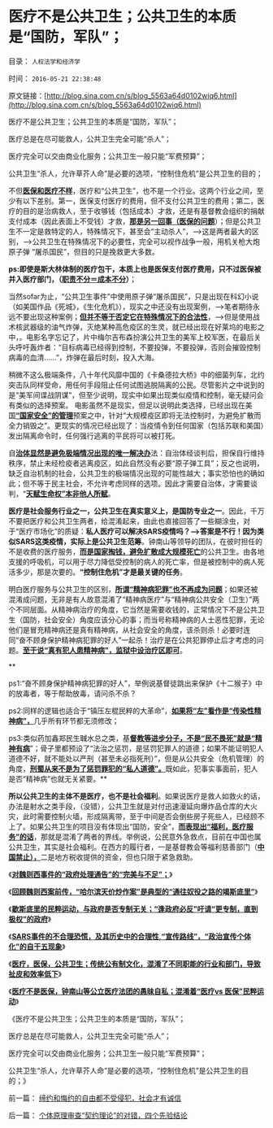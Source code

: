 # 医疗不是公共卫生；公共卫生的本质是“国防，军队”；

目录： `人权法学和经济学` 

时间： `2016-05-21 22:38:48` 

原文链接：[http://blog.sina.com.cn/s/blog_5563a64d0102wiq6.html](http://blog.sina.com.cn/s/blog_5563a64d0102wiq6.html)

医疗不是公共卫生；公共卫生的本质是“国防，军队”；

医疗总是在尽可能救人，公共卫生完全可能“杀人”；

医疗完全可以交由商业化服务；公共卫生一般只能“军费预算”；

公共卫生“杀人，允许草芥人命”是必要的选项，“控制住危机”是公共卫生的目的；

不但[**医保和医疗不样**](../../../2009/1/27/荒唐的医疗公共产品说：“医疗之改”与“医保之改”.md)，医疗和“公共卫生”，也不是一个行业。这两个行业之间，至少有以下差别。第一，医保支付医疗的费用，但不支付公共卫生的费用；第二，医疗的目的是治病救人，至于收够钱（包括成本）才救，还是有基督教会组织的捐献支付成本（因此表面上不受钱）才救，[**那是另一回事（医保的问题**](../../../2014/12/2/从三百年前的墨西哥，了解今天南美洲的医疗制度建构.md)）；但是公共卫生不一定是救特定的人，特殊情况下，甚至会“主动杀人”，——>这是两者最大的区别，——>公共卫生在特殊情况下的必要性，完全可以视作战争一般，用机关枪大炮原子弹
“屠杀国民”，但目的只是挽救更大多数。

**ps:即使是斯大林体制的医疗包干，本质上也是医保支付医疗费用，只不过医保被并入医疗部门，（[**职责不分＝成本不分**](../../../2010/7/13/医疗被黑暗！西方医疗（社区＋保险＋医院）；医患矛盾.md)）**；

当然sofar为止，“公共卫生事件”中使用原子弹“屠杀国民”，只是出现在科幻小说（如美国作品《死城》，《生化危机》），现实之中还没有出现案例，——>笔者期待永远不要出现这种案例；[**但并不等于否定它在特殊情况下的合法性**](../../../2012/7/21/国家是危机管理的工具，危机有不同的等级.md)，——>但是使用战术核武器级的油气炸弹，灭绝某种高危疫区的生灵，就已经出现在好莱坞的电影之中，。电影名字忘记了，片中梅尔吉布森扮演公共卫生的美军上校军医，在最后关头呼吁轰炸者：“目标病毒已经得到控制，不要投弹，不要投弹，否则会摧毁控制病毒的血清……”，炸弹在最后时刻，投入大海。

稍微不这么极端条件，八十年代风靡中国的《卡桑德拉大桥》中的细菌列车，北约突击队同样受命，用任何手段阻止任何试图逃脱隔离的公民。尽管影片之中说到的是“美军间谍战阴谋”，但至少说明，现实中如果出现类似疫情和控制，毫无疑问会有类似的选择预案。
电影虽然不是现实，但足以说明此类选择，已经出现在美国[**“国家安全”的管理**](../../../2010/1/21/国家是危机管理的工具.md)预案之中，针对“大规模疫区即将无法控制时，为避免扩散而全力销毁之”。更现实的情况已经出现了：当疫情令到任何国家（包括苏联和美国）发出隔离命令时，任何强行逃离的平民将可以被打死。

自[**治体显然是避免极端情况出现的唯一解决办**](../../../2009/7/13/社区自治从最小单位开始.md)法：自治体经谈判后，担保自行维持秩序，禁止未经检疫者逃离疫区，如此自然没有必要“原子弹工具”；反之也说明，缺乏自治机制的社会，公共卫生的极端情况出现的可能性越大；事实恐怕也的确如此；但不等于民主社会，不允许考虑同样的选项。因此才需要自治体，才需要谈判，“[**天赋生命权”本非他人所赋**](../../../2013/6/18/民粹的生存权不属于人权；是奴隶主的恩典，是奴隶的血酬.md)。

**医疗是社会服务行业之一，公共卫生在真实意义上，是国防专业之一**。因此，千万不要把医疗和公共卫生两者，给混淆起来，由此也直接回答了一些糊涂虫，对于“医疗市场化”的质疑：**私人医疗可以解决SARS疫情吗？——>答案是不行！因为类似SARS这类疫情，实际上是公共卫生范筹**。钟南山等领导的团队，在彼时担任的不是收费的医疗服务，[**而是国家掏钱，避免扩散成大规模死亡**](../../../2016/3/6/“好战必亡，忘战必危”的社会学解读“传统自杀模式”；.md)的公共卫生。由各地支援的呼吸机，可以用于尽力降低受控制的病人的死亡率，但是被控制中的病人死活多少，那是次要的。**“控制住危机”才是最关键的任务**。

明白医疗服务与公共卫生的区别，[**所谓“精神病犯罪”也不再成为问题**](../../../2013/9/6/精神病犯罪特权的本质.md)；如果还被混淆成问题，无非是有人故意混淆了“精神病医疗”与“精神病公共安全（卫生）”两个不同层面。从精神病治疗的角度，它当然是需要收钱的，正常情况下不是公共卫生（国防，社会安全）角度应该分心的事；而当号称精神病的人士恶性犯罪，无论他们是冒充精神病还是真有精神病，从社会安全的角度，该杀则杀！必要时连同“奋不顾身保护精神病犯罪的好人”一起杀！治疗是在公共犯罪停止后才考虑的问题。[**至于说“真有犯人患精神病”，监狱中设治疗区即可**](../../../2010/3/26/“精神病（犯）免责”侵犯人权歪曲法理.md)。

**

ps1:“奋不顾身保护精神病犯罪的好人”，举例说基督徒跳出来保护《十二猴子》中的放毒者，等于帮助放毒，请问杀不杀？

ps2:同样的逻辑也适合于“镇压左棍民粹的大革命”，[**如果将“左”看作是“传染性精神病”，**](../../../2009/10/7/极左是一种传染性精神病.md)几乎所有环节都无须修改；

ps3:类似药加鑫郑民生聝水总之类，基[**督教等进步分子，不是“民不畏死”就是“精神有病**](../../../2013/7/9/精神病是民主进程的火力侦察.md)”；骨子里都预设了“法治之惩罚，是惩罚犯罪人的道德；如果不能证明犯人道德不好，就不能处以严刑（甚至未必指死刑）”，但是从公共安全（危机管理）的角度，[**刑蜀从来不是为了惩罚罪犯的“私人道德”。**](../../../2012/12/3/民主不是感化，法治不是报复；新教挪威人的愚昧.md)既如此，犯事实事面前，犯人是否“精神病”也就无关紧要。**

**所以公共卫生的主体不是医疗，也不是社会福利**。如果说医疗是救人如救火的话，办法是射水之类手段，（没错），公共卫生就是对付迅速漫延向爆炸品仓库的大火灾，此时需要控制火墙，形成隔离带，至于中间是否会倒些房子死些人，已经顾不上了。如果公共卫生的项目没有体现出“国防，安全”，[**而表现出“福利，医疗服务”的话**](../../../2012/2/18/社会保障＝（国家税后保障＋私有制自主保障）.md)，那就是混淆了两者的界线。举例说，公民意外急救点，目前在中国也属公共卫生，其实是社会福利。在西方的履行者，一是基督教会等福利慈善部门（[**中国禁止），**](../../../2012/2/18/公有制不鼓励慈善；慈善本质上是消费.md)二是地方税收提供的资金，但也只限于紧急救助。

《[**对魏则西事件的“政府处理通告”的“完美与不足”；**](../../../2016/5/15/对魏则西事件的“政府处理通告”的“完美与不足”；.md)》

《[**回顾魏则西案前传，“哈尔滨天价炒作案”是典型的“通往奴役之路的竭斯底里”**](../../../2016/5/16/魏则西案前传，“2006年，哈尔滨天价炒作案”；.md)》

《[**歇斯底里的民粹运动，与政府是否专制无关；“逢政府必反”吁请“更专制，直到极权”的政府**](../../../2016/5/17/歇斯底里的民粹运动逢政府必反，与专制无关；.md)》

《[**SARS事件的不合理恐慌，及其历史中的合理性,“宣传路线”，“政治宣传个体化”的自干五现象**](../../../2016/5/18/SARS事件的不合理恐慌，“政治宣传模式”，历史中的合理性.md)》

《[**医疗，医保，公共卫生；传统公有制文化，混淆了不同职能的行业和部门，导致扯皮和效率低下**](../../../2016/5/19/职能截然不同的三种行业领域：医疗，医保，公共卫生；.md)》

《[**医疗不是医保，钟南山等公立医疗法团的愚昧自私；混淆着“医疗vs
医保”民粹运动**](http://blog.sina.com.cn/s/blog_13181cb680102wjz6.html)》

《医疗不是公共卫生；公共卫生的本质是“国防，军队”；

医疗总是在尽可能救人，公共卫生完全可能“杀人”；

医疗完全可以交由商业化服务；公共卫生一般只能“军费预算”；

公共卫生“杀人，允许草芥人命”是必要的选项，“控制住危机”是公共卫生的目的；》

前一篇： [缔约和悔约的自由都不受侵犯，社会才有诚信](../../../2016/5/22/缔约和悔约的自由都不受侵犯，社会才有诚信.md)

后一篇： [个体原理审查“契约理论”的对错，四个先验结论](../../../2016/5/21/个体原理审查“契约理论”的对错，四个先验结论.md)

